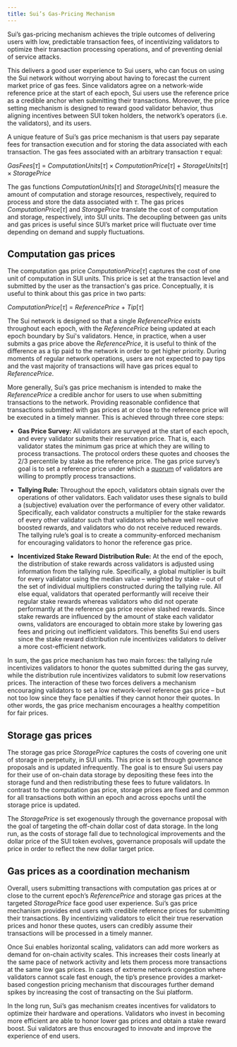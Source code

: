 ```yaml
---
title: Sui’s Gas-Pricing Mechanism
---
```


Sui’s gas-pricing mechanism achieves the triple outcomes of delivering users with low, predictable transaction fees, of incentivizing validators to optimize their transaction processing operations, and of preventing denial of service attacks. 

This delivers a good user experience to Sui users, who can focus on using the Sui network without worrying about having to forecast the current market price of gas fees. Since validators agree on a network-wide reference price at the start of each epoch, Sui users use the reference price as a credible anchor when submitting their transactions. Moreover, the price setting mechanism is designed to reward good validator behavior, thus aligning incentives between SUI token holders, the network’s operators (i.e. the validators), and its users.

A unique feature of Sui’s gas price mechanism is that users pay separate fees for transaction execution and for storing the data associated with each transaction. The gas fees associated with an arbitrary transaction $\tau$ equal:

$GasFees[\tau] \ = \ ComputationUnits[\tau] \times ComputationPrice[\tau] \ + \ StorageUnits[\tau] \times StoragePrice$

The gas functions $ComputationUnits[\tau]$ and $StorageUnits[\tau]$ measure the amount of computation and storage resources, respectively, required to process and store the data associated with $\tau$. The gas prices $ComputationPrice[\tau]$ and $StoragePrice$ translate the cost of computation and storage, respectively, into SUI units. The decoupling between gas units and gas prices is useful since SUI’s market price will fluctuate over time depending on demand and supply fluctuations.

## Computation gas prices

The computation gas price $ComputationPrice[\tau]$ captures the cost of one unit of computation in SUI units. This price is set at the transaction level and submitted by the user as the transaction's gas price. Conceptually, it is useful to think about this gas price in two parts:

$ComputationPrice[\tau] \ = \ ReferencePrice \ + \ Tip[\tau]$  

The Sui network is designed so that a single $ReferencePrice$ exists throughout each epoch, with the $ReferencePrice$ being updated at each epoch boundary by Sui's validators. Hence, in practice, when a user submits a gas price above the $ReferencePrice$, it is useful to think of the difference as a tip paid to the network in order to get higher priority. During moments of regular network operations, users are not expected to pay tips and the vast majority of transactions will have gas prices equal to $ReferencePrice$.

More generally, Sui’s gas price mechanism is intended to make the $ReferencePrice$ a credible anchor for users to use when submitting transactions to the network. Providing reasonable confidence that transactions submitted with gas prices at or close to the reference price will be executed in a timely manner. This is achieved through three core steps:

* **Gas Price Survey:** All validators are surveyed at the start of each epoch, and every validator submits their reservation price. That is, each validator states the minimum gas price at which they are willing to process transactions. The protocol orders these quotes and chooses the 2/3 percentile by stake as the reference price. The gas price survey’s goal is to set a reference price under which a [quorum](../architecture/validators.md#quorums) of validators are willing to promptly process transactions.

* **Tallying Rule:** Throughout the epoch, validators obtain signals over the operations of other validators. Each validator uses these signals to build a (subjective) evaluation over the performance of every other validator. Specifically, each validator constructs a multiplier for the stake rewards of every other validator such that validators who behave well receive boosted rewards, and validators who do not receive reduced rewards. The tallying rule’s goal is to create a community-enforced mechanism for encouraging validators to honor the reference gas price.

* **Incentivized Stake Reward Distribution Rule:** At the end of the epoch, the distribution of stake rewards across validators is adjusted using information from the tallying rule. Specifically, a global multiplier is built for every validator using the median value – weighted by stake – out of the set of individual multipliers constructed during the tallying rule. All else equal, validators that operated performantly will receive their regular stake rewards whereas validators who did not operate performantly at the reference gas price receive slashed rewards. Since stake rewards are influenced by the amount of stake each validator owns, validators are encouraged to obtain more stake by lowering gas fees and pricing out inefficient validators. This benefits Sui end users since the stake reward distribution rule incentivizes validators to deliver a more cost-efficient network.

In sum, the gas price mechanism has two main forces: the tallying rule incentivizes validators to honor the quotes submitted during the gas survey, while the distribution rule incentivizes validators to submit low reservations prices. The interaction of these two forces delivers a mechanism encouraging validators to set a low network-level reference gas price – but not too low since they face penalties if they cannot honor their quotes. In other words, the gas price mechanism encourages a healthy competition for fair prices.

## Storage gas prices

The storage gas price $StoragePrice$ captures the costs of covering one unit of storage in perpetuity, in SUI units. This price is set through governance proposals and is updated infrequently. The goal is to ensure Sui users pay for their use of on-chain data storage by depositing these fees into the storage fund and then redistributing these fees to future validators. In contrast to the computation gas price, storage prices are fixed and common for all transactions both within an epoch and across epochs until the storage price is updated.

The $StoragePrice$ is set exogenously through the governance proposal with the goal of targeting the off-chain dollar cost of data storage. In the long run, as the costs of storage fall due to technological improvements and the dollar price of the SUI token evolves, governance proposals will update the price in order to reflect the new dollar target price.

## Gas prices as a coordination mechanism

Overall, users submitting transactions with computation gas prices at or close to the current epoch’s $ReferencePrice$ and storage gas prices at the targeted $StoragePrice$ face good user experience. Sui’s gas price mechanism provides end users with credible reference prices for submitting their transactions. By incentivizing validators to elicit their true reservation prices and honor these quotes, users can credibly assume their transactions will be processed in a timely manner. 

Once Sui enables horizontal scaling, validators can add more workers as demand for on-chain activity scales. This increases their costs linearly at the same pace of network activity and lets them process more transactions at the same low gas prices. In cases of extreme network congestion where validators cannot scale fast enough, the tip’s presence provides a market-based congestion pricing mechanism that discourages further demand spikes by increasing the cost of transacting on the Sui platform.

In the long run, Sui’s gas mechanism creates incentives for validators to optimize their hardware and operations. Validators who invest in becoming more efficient are able to honor lower gas prices and obtain a stake reward boost. Sui validators are thus encouraged to innovate and improve the experience of end users.
